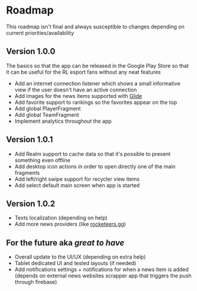 # Roadmap
This roadmap isn't final and always susceptible to changes depending on current priorities/availability

## Version 1.0.0
The basics so that the app can be released in the Google Play Store so that it can be useful for the RL esport fans without any neat features
- Add an internet connection listener which shows a small informative view if the user doesn't have an active connection
- Add images for the news items supported with [Glide](https://github.com/bumptech/glide)
- Add favorite support to rankings so the favorites appear on the top
- Add global PlayerFragment
- Add global TeamFragment
- Implement analytics throughout the app


## Version 1.0.1
- Add Realm support to cache data so that it's possible to present something even offline
- Add desktop icon actions in order to open directly one of the main fragments
- Add left/right swipe support for recycler view items
- Add select default main screen when app is started

## Version 1.0.2
- Texts localization (depending on help)
- Add more news providers (like [rocketeers.gg](https://rocketeers.gg/))

## For the future aka _great to have_
- Overall update to the UI/UX (depending on extra help)
- Tablet dedicated UI and tested layouts (if needed)
- Add notifications settings + notifications for when a news item is added (depends on external news websites scrapper app that triggers the push through firebase)